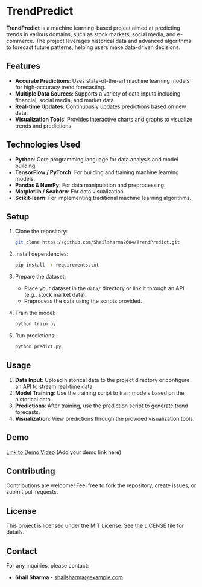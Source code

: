 # TrendPredict

**TrendPredict** is a machine learning-based project aimed at predicting trends in various domains, such as stock markets, social media, and e-commerce. The project leverages historical data and advanced algorithms to forecast future patterns, helping users make data-driven decisions.

## Features

- **Accurate Predictions**: Uses state-of-the-art machine learning models for high-accuracy trend forecasting.
- **Multiple Data Sources**: Supports a variety of data inputs including financial, social media, and market data.
- **Real-time Updates**: Continuously updates predictions based on new data.
- **Visualization Tools**: Provides interactive charts and graphs to visualize trends and predictions.

## Technologies Used

- **Python**: Core programming language for data analysis and model building.
- **TensorFlow / PyTorch**: For building and training machine learning models.
- **Pandas & NumPy**: For data manipulation and preprocessing.
- **Matplotlib / Seaborn**: For data visualization.
- **Scikit-learn**: For implementing traditional machine learning algorithms.

## Setup

1. Clone the repository:
    ```bash
    git clone https://github.com/Shailsharma2604/TrendPredict.git
    ```

2. Install dependencies:
    ```bash
    pip install -r requirements.txt
    ```

3. Prepare the dataset:
    - Place your dataset in the `data/` directory or link it through an API (e.g., stock market data).
    - Preprocess the data using the scripts provided.

4. Train the model:
    ```bash
    python train.py
    ```

5. Run predictions:
    ```bash
    python predict.py
    ```

## Usage

1. **Data Input**: Upload historical data to the project directory or configure an API to stream real-time data.
2. **Model Training**: Use the training script to train models based on the historical data.
3. **Predictions**: After training, use the prediction script to generate trend forecasts.
4. **Visualization**: View predictions through the provided visualization tools.

## Demo

[Link to Demo Video](#) (Add your demo link here)

## Contributing

Contributions are welcome! Feel free to fork the repository, create issues, or submit pull requests.

## License

This project is licensed under the MIT License. See the [LICENSE](LICENSE) file for details.

## Contact

For any inquiries, please contact:
- **Shail Sharma** - shailsharma@example.com
